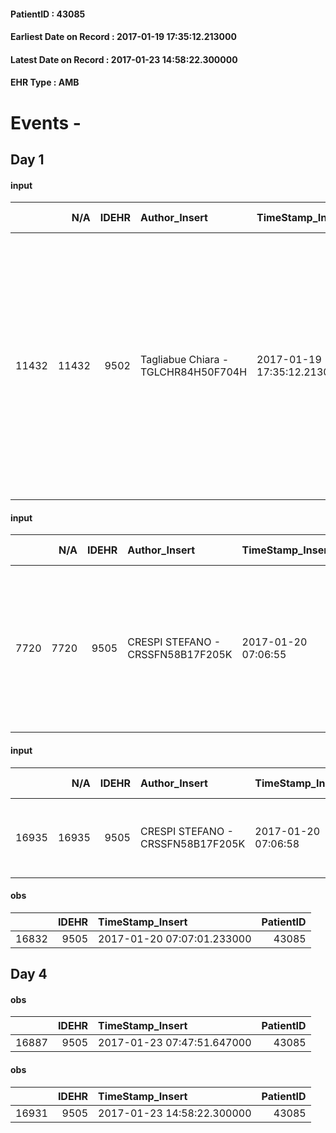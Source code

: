 
#### PatientID : 43085
#### Earliest Date on Record : 2017-01-19 17:35:12.213000
#### Latest Date on Record : 2017-01-23 14:58:22.300000
#### EHR Type : AMB

# Events - 

## Day 1

#### input
|       |    N/A |   IDEHR | Author_Insert                       | TimeStamp_Insert           | EHRType   |   PatientID |   IDDigitalSignDocument | persone_vicine   |   Unnamed: 0_x.1 |   IDANAMNESI_SOCIALE | Patient   | FamigliaAltro   | Paziente_T   | FamigliaAltro_T   |   Non_Rilevabile_x.1 | Note_Non_Rilevabile_x.1   | opt_Problemi   | chk_contr_sintomi   | chk_competenza                                 | opt_paziente_a   | opt_famiglia_a   | opt_adeguatezza   | ds_note_ad                                                                                                                                                                                                                                             | opt_paziente_solo   | ds_note_con                                                                                                                                 | opt_presente_assente   | Caregiver_principale   | opt_capacita     | ds_familiari_coinv                                                                                                                               | opt_risorse_ec   | opt_Ins_vol   | opt_esenzione   | opt_inv_civile   |   invalidita_perc |   ds_codice_es | Needs                             | Fragility   | opt_indennita_acc   |
|------:|-------:|--------:|:------------------------------------|:---------------------------|:----------|------------:|------------------------:|:-----------------|-----------------:|---------------------:|:----------|:----------------|:-------------|:------------------|---------------------:|:--------------------------|:---------------|:--------------------|:-----------------------------------------------|:-----------------|:-----------------|:------------------|:-------------------------------------------------------------------------------------------------------------------------------------------------------------------------------------------------------------------------------------------------------|:--------------------|:--------------------------------------------------------------------------------------------------------------------------------------------|:-----------------------|:-----------------------|:-----------------|:-------------------------------------------------------------------------------------------------------------------------------------------------|:-----------------|:--------------|:----------------|:-----------------|------------------:|---------------:|:----------------------------------|:------------|:--------------------|
| 11432 |  11432 |    9502 | Tagliabue Chiara - TGLCHR84H50F704H | 2017-01-19 17:35:12.213000 | AMB       |       43085 |                  620859 | N/A              |             5046 |                 3277 | Si#1      | Si#1            | Parziale#2   | Si#1              |                    0 | NR                        | Si#1           | controllo sintomi#0 | competenza/capacit√† assistenziale caregiver#0 | Indefinite#2     | Congruenti#1     | Da valutare#2     | La paziente √® attualmente seguita dalla sorella, unico care giver, in difficolt√† nella gestione dell'assistenza dal punto di vista emotivo e anche per problemi lavorativi. La paziente vorrebbe tornare al proprio domicilio, dove per√≤ vive sola. | Si#1                | Vive da sola, attualmente la sorella Silvia, medico fisiatra presso Sacra Famiglia, l'ha temporaneamente convinta a trasferirsi a casa sua. | Presente#1             | sister                 | Incrementabile#1 | I genitori e il fratello vivono nelle vicinanze ma per motivi di anzianit√† e difficolt√† emotiva non costituiscono una risorsa nell'assistenza. | Da valutare#2    | No#0          | Si#1            | Si#1             |               100 |             48 | Clinici#0;Sociali#1;Psicologici#2 | psichica#2  | No#0                |

#### input
|      |    N/A |   IDEHR | Author_Insert                     | TimeStamp_Insert    |   IDAccess | EHRType   |   PatientID |   IDDigitalSignDocument | persone_vicine   |   Unnamed: 0_y |   IDANAMNESI_MED |   Non_Rilevabile_y | Note_Non_Rilevabile_y   | diagnosis                                                                                                                                            |
|-----:|-------:|--------:|:----------------------------------|:--------------------|-----------:|:----------|------------:|------------------------:|:-----------------|---------------:|-----------------:|-------------------:|:------------------------|:-----------------------------------------------------------------------------------------------------------------------------------------------------|
| 7720 |   7720 |    9505 | CRESPI STEFANO - CRSSFN58B17F205K | 2017-01-20 07:06:55 |      60600 | AMB       |       43085 |                  621208 | N/A              |           9882 |             5789 |                  0 | NR                      | carcinoma a cellule chiare dell'ovaio (ICD 9: 1830), diagnosticato nel 2011 in stadio III c alla diagnosi e sottoposto a LIAB nel novembre del 2011. |

#### input
|       |    N/A |   IDEHR | Author_Insert                     | TimeStamp_Insert    |   IDAccess | EHRType   |   PatientID |   IDDigitalSignDocument | persone_vicine   |   Unnamed: 0_y.1 |   IDDIAGNOSI_ICD |   Non_Rilevabile_y.1 | Note_Non_Rilevabile_y.1   | I_ICD                                 | II_ICD                                           | III_ICD                                                                       | IV_ICD                                                             | V_ICD                                                                                | VI_ICD                                                                             | I_Anno   | I_Mese   |
|------:|-------:|--------:|:----------------------------------|:--------------------|-----------:|:----------|------------:|------------------------:|:-----------------|-----------------:|-----------------:|---------------------:|:--------------------------|:--------------------------------------|:-------------------------------------------------|:------------------------------------------------------------------------------|:-------------------------------------------------------------------|:-------------------------------------------------------------------------------------|:-----------------------------------------------------------------------------------|:---------|:---------|
| 16935 |  16935 |    9505 | CRESPI STEFANO - CRSSFN58B17F205K | 2017-01-20 07:06:58 |      60600 | AMB       |       43085 |                  621209 | N/A              |             2496 |             2496 |                    0 | NR                        | 1830 - Tumori maligni dell'ovaio#2105 | 1970 - Tumori maligni secondari del polmone#2148 | 1977 - Tumori maligni secondari del fegato, specificati come metastatici#2155 | 1976 - Tumori maligni secondari di retroperitoneo e peritoneo#2154 | 1962 - Tumori maligni secondari e non specificati dei linfonodi intraaddominali#2142 | 5118 - Altre forme specificate di versamento pleurico, eccetto il tubercolare#2730 | 2011#51  | 11#11    |

#### obs
|       |   IDEHR | TimeStamp_Insert           |   PatientID |
|------:|--------:|:---------------------------|------------:|
| 16832 |    9505 | 2017-01-20 07:07:01.233000 |       43085 |


## Day 4

#### obs
|       |   IDEHR | TimeStamp_Insert           |   PatientID |
|------:|--------:|:---------------------------|------------:|
| 16887 |    9505 | 2017-01-23 07:47:51.647000 |       43085 |

#### obs
|       |   IDEHR | TimeStamp_Insert           |   PatientID |
|------:|--------:|:---------------------------|------------:|
| 16931 |    9505 | 2017-01-23 14:58:22.300000 |       43085 |


